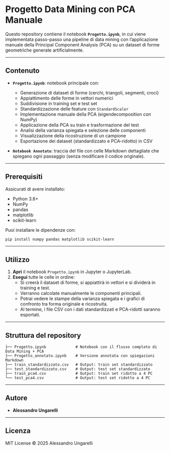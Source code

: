 # Progetto Data Mining con PCA Manuale

Questo repository contiene il notebook **`Progetto.ipynb`**, in cui viene implementata passo-passo una pipeline di data mining con l’applicazione manuale della Principal Component Analysis (PCA) su un dataset di forme geometriche generate artificialmente.

---

## Contenuto

- **`Progetto.ipynb`**: notebook principale con:
  - Generazione di dataset di forme (cerchi, triangoli, segmenti, croci)
  - Appiattimento delle forme in vettori numerici
  - Suddivisione in training set e test set
  - Standardizzazione delle feature con `StandardScaler`
  - Implementazione manuale della PCA (eigendecomposition con NumPy)
  - Applicazione della PCA su train e trasformazione del test
  - Analisi della varianza spiegata e selezione delle componenti
  - Visualizzazione della ricostruzione di un campione
  - Esportazione dei dataset (standardizzato e PCA-ridotto) in CSV

- **`Notebook Annotato`**: traccia del file con celle Markdown dettagliate che spiegano ogni passaggio (senza modificare il codice originale).

---

## Prerequisiti

Assicurati di avere installato:

- Python 3.8+
- NumPy
- pandas
- matplotlib
- scikit-learn

Puoi installare le dipendenze con:

```bash
pip install numpy pandas matplotlib scikit-learn
```

---

## Utilizzo

1. **Apri** il notebook `Progetto.ipynb` in Jupyter o JupyterLab.
2. **Esegui** tutte le celle in ordine:
   - Si creerà il dataset di forme, si appiattirà in vettori e si dividerà in training e test.
   - Verranno calcolate manualmente le componenti principali.
   - Potrai vedere le stampe della varianza spiegata e i grafici di confronto tra forma originale e ricostruita.
   - Al termine, i file CSV con i dati standardizzati e PCA-ridotti saranno esportati.

---

## Struttura del repository

```text
├── Progetto.ipynb             # Notebook con il flusso completo di Data Mining + PCA
├── Progetto_annotato.ipynb    # Versione annotata con spiegazioni Markdown
├── train_standardizzato.csv   # Output: train set standardizzato
├── test_standardizzato.csv    # Output: test set standardizzato
├── train_pca4.csv             # Output: train set ridotto a 4 PC
└── test_pca4.csv              # Output: test set ridotto a 4 PC
```

---

## Autore

- **Alessandro Ungarelli**

---

## Licenza

MIT License © 2025 Alessandro Ungarelli


